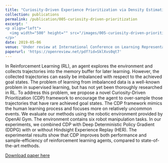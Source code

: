 ```yaml
---
title: "Curiosity-Driven Experience Prioritization via Density Estimation"
collection: publications
permalink: /publication/005-curiosity-driven-prioritization
excerpt: '
<p align="left">
  <img width="500" height="" src="/images/005-curiosity-driven-prioritization.png">
</p>'
date: 2019-05-06
venue: 'Under review at International Conference on Learning Representations (ICLR)'
paperurl: 'https://openreview.net/pdf?id=SklXvs0qt7'
---
```

In Reinforcement Learning (RL), an agent explores the environment and collects trajectories into the memory buffer for later learning. However, the collected trajectories can easily be imbalanced with respect to the achieved goal states. The problem of learning from imbalanced data is a well-known problem in supervised learning, but has not yet been thoroughly researched in RL. To address this problem, we propose a novel Curiosity-Driven Prioritization (CDP) framework to encourage the agent to over-sample those trajectories that have rare achieved goal states. The CDP framework mimics the human learning process and focuses more on relatively uncommon events. We evaluate our methods using the robotic environment provided by OpenAI Gym. The environment contains six robot manipulation tasks. In our experiments, we combined CDP with Deep Deterministic Policy Gradient (DDPG) with or without Hindsight Experience Replay (HER). The experimental results show that CDP improves both performance and sample-efficiency of reinforcement learning agents, compared to state-of-the-art methods.

[Download paper here](https://openreview.net/pdf?id=SklXvs0qt7)
